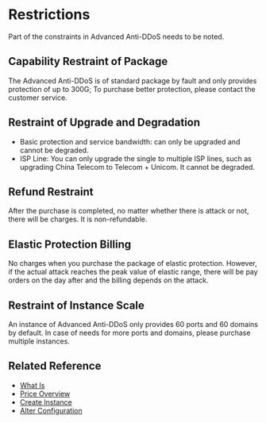 # Restrictions

Part of the constraints in Advanced Anti-DDoS needs to be noted.

## Capability Restraint of Package
The Advanced Anti-DDoS is of standard package by fault and only provides protection of up to 300G; To purchase better protection, please contact the customer service.

## Restraint of Upgrade and Degradation
- Basic protection and service bandwidth: can only be upgraded and cannot be degraded.
- ISP Line: You can only upgrade the single to multiple ISP lines, such as upgrading China Telecom to Telecom + Unicom. It cannot be degraded.

## Refund Restraint
After the purchase is completed, no matter whether there is attack or not, there will be charges. It is non-refundable.

## Elastic Protection Billing
No charges when you purchase the package of elastic protection. However, if the actual attack reaches the peak value of elastic range, there will be pay orders on the day after and the billing depends on the attack.

## Restraint of Instance Scale
An instance of Advanced Anti-DDoS only provides 60 ports and 60 domains by default. In case of needs for more ports and domains, please purchase multiple instances.

## Related Reference

- [What Is <Advanced Anti-DDoS>](../Product-Introduction/Overview.md)
- [Price Overview](../Pricing/Price-Overview.md)
- [Create Instance](../Getting-Started/Create-Instance.md)
- [Alter Configuration](../Operation-Guide/Instance-Management/Modify-Instance-Spec.md)
